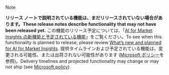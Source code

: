  > [!NOTE]
 >  <span data-ttu-id="39f59-101">**リリース ノートで説明されている機能は、まだリリースされていない場合があります。**</span><span class="sxs-lookup"><span data-stu-id="39f59-101">**These release notes describe functionality that may not have been released yet.**</span></span>
<span data-ttu-id="39f59-102">この機能のリリース予定については、「[AI for Market Insights の新機能と予定されている機能](/business-applications-release-notes/April19/artificial-intelligence/dynamics365-ai-market-insights/planned-features)」をご覧ください。</span><span class="sxs-lookup"><span data-stu-id="39f59-102">To see when this functionality is planned to release, please review [What’s new and planned for AI for Market Insights](/business-applications-release-notes/April19/artificial-intelligence/dynamics365-ai-market-insights/planned-features).</span></span> <span data-ttu-id="39f59-103">提供タイムラインおよび予定されている機能は、変更される可能性、または出荷されない可能性があります ([Microsoft ポリシー](https://go.microsoft.com/fwlink/p/?linkid=2007332)を参照)。</span><span class="sxs-lookup"><span data-stu-id="39f59-103">Delivery timelines and projected functionality may change or may not ship (see [Microsoft policy](https://go.microsoft.com/fwlink/p/?linkid=2007332)).</span></span> 
